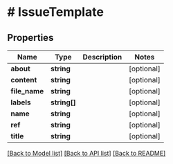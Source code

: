 # # IssueTemplate

## Properties

Name | Type | Description | Notes
------------ | ------------- | ------------- | -------------
**about** | **string** |  | [optional]
**content** | **string** |  | [optional]
**file_name** | **string** |  | [optional]
**labels** | **string[]** |  | [optional]
**name** | **string** |  | [optional]
**ref** | **string** |  | [optional]
**title** | **string** |  | [optional]

[[Back to Model list]](../../README.md#models) [[Back to API list]](../../README.md#endpoints) [[Back to README]](../../README.md)
